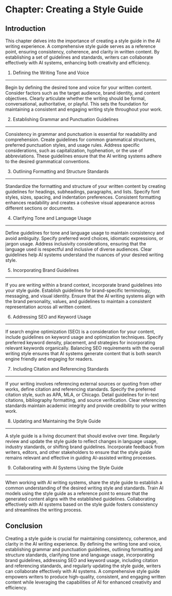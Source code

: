 Chapter: Creating a Style Guide
===============================

Introduction
------------

This chapter delves into the importance of creating a style guide in the AI writing experience. A comprehensive style guide serves as a reference point, ensuring consistency, coherence, and clarity in written content. By establishing a set of guidelines and standards, writers can collaborate effectively with AI systems, enhancing both creativity and efficiency.

1. Defining the Writing Tone and Voice
--------------------------------------

Begin by defining the desired tone and voice for your written content. Consider factors such as the target audience, brand identity, and content objectives. Clearly articulate whether the writing should be formal, conversational, authoritative, or playful. This sets the foundation for maintaining a consistent and engaging writing style throughout your work.

2. Establishing Grammar and Punctuation Guidelines
--------------------------------------------------

Consistency in grammar and punctuation is essential for readability and comprehension. Create guidelines for common grammatical structures, preferred punctuation styles, and usage rules. Address specific considerations, such as capitalization, hyphenation, or the use of abbreviations. These guidelines ensure that the AI writing systems adhere to the desired grammatical conventions.

3. Outlining Formatting and Structure Standards
-----------------------------------------------

Standardize the formatting and structure of your written content by creating guidelines for headings, subheadings, paragraphs, and lists. Specify font styles, sizes, spacing, and indentation preferences. Consistent formatting enhances readability and creates a cohesive visual appearance across different sections or documents.

4. Clarifying Tone and Language Usage
-------------------------------------

Define guidelines for tone and language usage to maintain consistency and avoid ambiguity. Specify preferred word choices, idiomatic expressions, or jargon usage. Address inclusivity considerations, ensuring that the language used is respectful and inclusive of diverse audiences. Clear guidelines help AI systems understand the nuances of your desired writing style.

5. Incorporating Brand Guidelines
---------------------------------

If you are writing within a brand context, incorporate brand guidelines into your style guide. Establish guidelines for brand-specific terminology, messaging, and visual identity. Ensure that the AI writing systems align with the brand personality, values, and guidelines to maintain a consistent representation across all written content.

6. Addressing SEO and Keyword Usage
-----------------------------------

If search engine optimization (SEO) is a consideration for your content, include guidelines on keyword usage and optimization techniques. Specify preferred keyword density, placement, and strategies for incorporating relevant keywords organically. Balancing SEO requirements with the overall writing style ensures that AI systems generate content that is both search engine friendly and engaging for readers.

7. Including Citation and Referencing Standards
-----------------------------------------------

If your writing involves referencing external sources or quoting from other works, define citation and referencing standards. Specify the preferred citation style, such as APA, MLA, or Chicago. Detail guidelines for in-text citations, bibliography formatting, and source verification. Clear referencing standards maintain academic integrity and provide credibility to your written work.

8. Updating and Maintaining the Style Guide
-------------------------------------------

A style guide is a living document that should evolve over time. Regularly review and update the style guide to reflect changes in language usage, industry standards, or shifting brand guidelines. Incorporate feedback from writers, editors, and other stakeholders to ensure that the style guide remains relevant and effective in guiding AI-assisted writing processes.

9. Collaborating with AI Systems Using the Style Guide
------------------------------------------------------

When working with AI writing systems, share the style guide to establish a common understanding of the desired writing style and standards. Train AI models using the style guide as a reference point to ensure that the generated content aligns with the established guidelines. Collaborating effectively with AI systems based on the style guide fosters consistency and streamlines the writing process.

Conclusion
----------

Creating a style guide is crucial for maintaining consistency, coherence, and clarity in the AI writing experience. By defining the writing tone and voice, establishing grammar and punctuation guidelines, outlining formatting and structure standards, clarifying tone and language usage, incorporating brand guidelines, addressing SEO and keyword usage, including citation and referencing standards, and regularly updating the style guide, writers can collaborate effectively with AI systems. A comprehensive style guide empowers writers to produce high-quality, consistent, and engaging written content while leveraging the capabilities of AI for enhanced creativity and efficiency.

